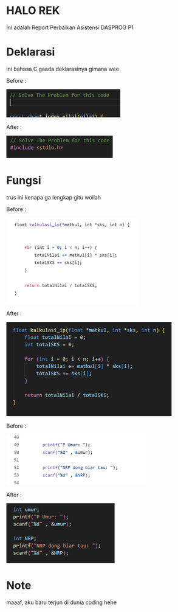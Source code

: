 # HALO REK
Ini adalah Report Perbaikan Asistensi DASPROG P1

# Deklarasi
ini bahasa C gaada deklarasinya gimana wee

Before :

![Before](img/image-2.png)

After :

![After](img/image-3.png)

# Fungsi
trus ini kenapa ga lengkap gitu woilah

Before :

![Before](img/image-4.png)

After : 

![After](img/image-5.png)

Before : 

![Before](img/image-8.png)

After : 

![After](img/image-7.png)

# Note
maaaf, aku baru terjun di dunia coding hehe
